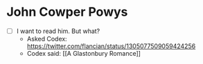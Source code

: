 # John Cowper Powys
- [ ] I want to read him. But what?
    - Asked Codex: https://twitter.com/flancian/status/1305077509059424256
    - Codex said: [[A Glastonbury Romance]]
